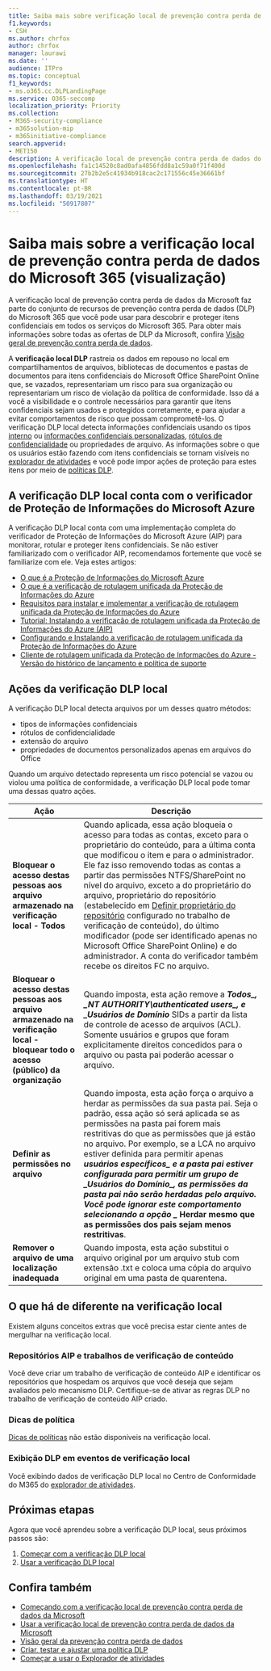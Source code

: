 ```yaml
---
title: Saiba mais sobre verificação local de prevenção contra perda de dados do Microsoft 365 (visualização)
f1.keywords:
- CSH
ms.author: chrfox
author: chrfox
manager: laurawi
ms.date: ''
audience: ITPro
ms.topic: conceptual
f1_keywords:
- ms.o365.cc.DLPLandingPage
ms.service: O365-seccomp
localization_priority: Priority
ms.collection:
- M365-security-compliance
- m365solution-mip
- m365initiative-compliance
search.appverid:
- MET150
description: A verificação local de prevenção contra perda de dados do Microsoft 365 estende o monitoramento de atividades de arquivos e ações de proteção para esses arquivos para compartilhamentos local de arquivos e pastas e bibliotecas de documentos do SharePoint. Os arquivos são verificados e protegidos pelo verificador de Proteção de Informações do Microsoft Azure (AIP)
ms.openlocfilehash: fa1c14520c8ad0afa4856fdd8a1c59a0f71f400d
ms.sourcegitcommit: 27b2b2e5c41934b918cac2c171556c45e36661bf
ms.translationtype: HT
ms.contentlocale: pt-BR
ms.lasthandoff: 03/19/2021
ms.locfileid: "50917807"
---
```

# <a name="learn-about-the-microsoft-365-data-loss-prevention-on-premises-scanner-preview"></a>Saiba mais sobre a verificação local de prevenção contra perda de dados do Microsoft 365 (visualização)

A verificação local de prevenção contra perda de dados da Microsoft faz parte do conjunto de recursos de prevenção contra perda de dados (DLP) do Microsoft 365 que você pode usar para descobrir e proteger itens confidenciais em todos os serviços do Microsoft 365. Para obter mais informações sobre todas as ofertas de DLP da Microsoft, confira [Visão geral de prevenção contra perda de dados](data-loss-prevention-policies.md).

A **verificação local DLP** rastreia os dados em repouso no local em compartilhamentos de arquivos, bibliotecas de documentos e pastas de documentos para itens confidenciais do Microsoft Office SharePoint Online que, se vazados, representariam um risco para sua organização ou representariam um risco de violação da política de conformidade. Isso dá a você a visibilidade e o controle necessários para garantir que itens confidenciais sejam usados e protegidos corretamente, e para ajudar a evitar comportamentos de risco que possam comprometê-los. O verificação DLP local detecta informações confidenciais usando os tipos [interno](sensitive-information-type-entity-definitions.md) ou [informações confidenciais personalizadas](create-a-custom-sensitive-information-type.md), [rótulos de confidencialidade](sensitivity-labels.md) ou propriedades de arquivo. As informações sobre o que os usuários estão fazendo com itens confidenciais se tornam visíveis no [explorador de atividades](data-classification-activity-explorer.md) e você pode impor ações de proteção para estes itens por meio de [políticas DLP](create-test-tune-dlp-policy.md).

## <a name="the-dlp-on-premises-scanner-relies-on-azure-information-protection-scanner"></a>A verificação DLP local conta com o verificador de Proteção de Informações do Microsoft Azure

A verificação DLP local conta com uma implementação completa do verificador de Proteção de Informações do Microsoft Azure (AIP) para monitorar, rotular e proteger itens confidenciais. Se não estiver familiarizado com o verificador AIP, recomendamos fortemente que você se familiarize com ele. Veja estes artigos:

- [O que é a Proteção de Informações do Microsoft Azure](/azure/information-protection/what-is-information-protection)
- [O que é a verificação de rotulagem unificada da Proteção de Informações do Azure](/azure/information-protection/deploy-aip-scanner)
- [Requisitos para instalar e implementar a verificação de rotulagem unificada da Proteção de Informações do Azure](/azure/information-protection/deploy-aip-scanner-prereqs)
- [Tutorial: Instalando a verificação de rotulagem unificada da Proteção de Informações do Azure (AIP)](/azure/information-protection/tutorial-install-scanner)
- [Configurando e Instalando a verificação de rotulagem unificada da Proteção de Informações do Azure](/azure/information-protection/deploy-aip-scanner-configure-install)
- [Cliente de rotulagem unificada da Proteção de Informações do Azure - Versão do histórico de lançamento e política de suporte](/azure/information-protection/rms-client/unifiedlabelingclient-version-release-history)

## <a name="dlp-on-premises-scanner-actions"></a>Ações da verificação DLP local

A verificação DLP local detecta arquivos por um desses quatro métodos:

- tipos de informações confidenciais
- rótulos de confidencialidade
- extensão do arquivo
- propriedades de documentos personalizados apenas em arquivos do Office 

Quando um arquivo detectado representa um risco potencial se vazou ou violou uma política de conformidade, a verificação DLP local pode tomar uma dessas quatro ações.

|Ação |Descrição  |
|---------|---------|
|**Bloquear o acesso destas pessoas aos arquivo armazenado na  verificação local - Todos** | Quando aplicada, essa ação bloqueia o acesso para todas as contas, exceto para o proprietário do conteúdo, para a última conta que modificou o item e para o administrador. Ele faz isso removendo todas as contas a partir das permissões NTFS/SharePoint no nível do arquivo, exceto a do proprietário do arquivo, proprietário do repositório (estabelecido em [Definir proprietário do repositório](/azure/information-protection/deploy-aip-scanner-configure-install#use-a-data-loss-prevention-dlp-policy-public-preview) configurado no trabalho de verificação de conteúdo), do último modificador (pode ser identificado apenas no Microsoft Office SharePoint Online) e do administrador. A conta do verificador também recebe os direitos FC no arquivo.|
|**Bloquear o acesso destas pessoas aos arquivo armazenado na  verificação local - bloquear todo o acesso (público) da organização**    |Quando imposta, esta ação remove a **_Todos_*_, _*_NT AUTHORITY\authenticated users_*_, e _*_Usuários de Domínio_** SIDs a partir da lista de controle de acesso de arquivos (ACL). Somente usuários e grupos que foram explicitamente direitos concedidos para o arquivo ou pasta pai poderão acessar o arquivo.|
|**Definir as permissões no arquivo**|Quando imposta, esta ação força o arquivo a herdar as permissões da sua pasta pai. Seja o padrão, essa ação só será aplicada se as permissões na pasta pai forem mais restritivas do que as permissões que já estão no arquivo. Por exemplo, se a LCA no arquivo estiver definida para permitir apenas **_usuários específicos_*_ e a pasta pai estiver configurada para permitir um grupo de _*_Usuários do Domínio_*_, as permissões da pasta pai não serão herdadas pelo arquivo. Você pode ignorar este comportamento selecionando a opção _* Herdar mesmo que as permissões dos pais sejam menos restritivas**.|
|**Remover o arquivo de uma localização inadequada**|Quando imposta, esta ação substitui o arquivo original por um arquivo stub com extensão .txt e coloca uma cópia do arquivo original em uma pasta de quarentena. 

## <a name="whats-different-in-the-on-premises-scanner"></a>O que há de diferente na verificação local

Existem alguns conceitos extras que você precisa estar ciente antes de mergulhar na verificação local.

### <a name="aip-repositories-and-content-scan-jobs"></a>Repositórios AIP e trabalhos de verificação de conteúdo

Você deve criar um trabalho de verificação de conteúdo AIP e identificar os repositórios que hospedam os arquivos que você deseja que sejam avaliados pelo mecanismo DLP. Certifique-se de ativar as regras DLP no trabalho de verificação de conteúdo AIP criado.

### <a name="policy-tips"></a>Dicas de política

[Dicas de políticas](use-notifications-and-policy-tips.md) não estão disponíveis na verificação local.


### <a name="viewing-dlp-on-premises-scanner-events"></a>Exibição DLP em eventos de verificação local

Você exibindo dados de verificação DLP local no Centro de Conformidade do M365 do [explorador de atividades](data-classification-activity-explorer.md). 

## <a name="next-steps"></a>Próximas etapas

Agora que você aprendeu sobre a verificação DLP local, seus próximos passos são:

1. [Começar com a verificação DLP local](dlp-on-premises-scanner-get-started.md)
2. [Usar a verificação DLP local](dlp-on-premises-scanner-use.md)

## <a name="see-also"></a>Confira também

- [Começando com a verificação local de prevenção contra perda de dados da Microsoft](dlp-on-premises-scanner-get-started.md)
- [Usar a verificação local de prevenção contra perda de dados da Microsoft](dlp-on-premises-scanner-use.md)
- [Visão geral da prevenção contra perda de dados](data-loss-prevention-policies.md)
- [Criar, testar e ajustar uma política DLP](create-test-tune-dlp-policy.md)
- [Começar a usar o Explorador de atividades](data-classification-activity-explorer.md)